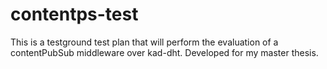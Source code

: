 # contentps-test

This is a testground test plan that will perform the evaluation of a contentPubSub middleware over kad-dht.
Developed for my master thesis.
